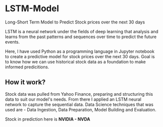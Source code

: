 # LSTM-Model
Long-Short Term Model to Predict Stock prices over the next 30 days

LSTM is a neural network under the fields of deep learning that analysis and learns from the past patterns and sequences over time to predict the future events. 

Here, I have used Python as a programming language in Jupyter notebook to create a predictive model for stock prices over the next 30 days.
Goal is to know how we can use historical stock data as a foundation to make informed predicitions.
## How it work?
Stock data was pulled from Yahoo Finance, preparing and structuring this data to suit our model's needs. From there I applied an LSTM neural network to capture the sequential data. 
Data Science techniques that was used are - Data Ingestion, Data Preparation, Model Building and Evaluation. 

Stock in prediction here is **NVIDIA - NVDA**
